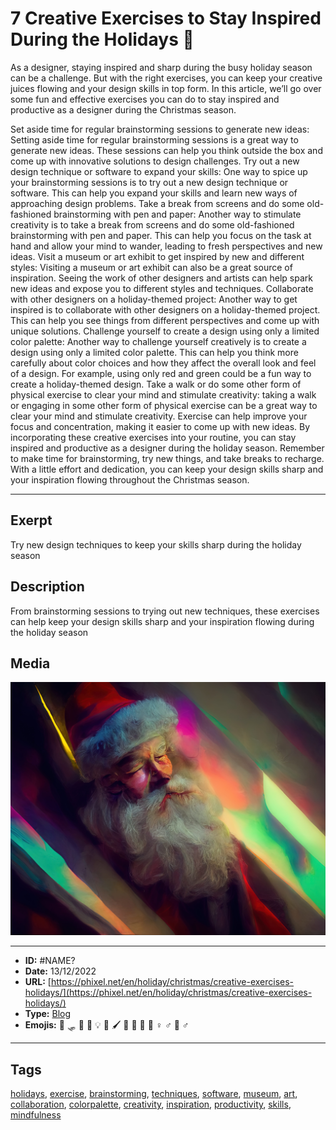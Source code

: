 # 7 Creative Exercises to Stay Inspired During the Holidays 🎅
As a designer, staying inspired and sharp during the busy holiday season can be a challenge. But with the right exercises, you can keep your creative juices flowing and your design skills in top form. In this article, we’ll go over some fun and effective exercises you can do to stay inspired and productive as a designer during the Christmas season.

Set aside time for regular brainstorming sessions to generate new ideas: Setting aside time for regular brainstorming sessions is a great way to generate new ideas. These sessions can help you think outside the box and come up with innovative solutions to design challenges.
Try out a new design technique or software to expand your skills: One way to spice up your brainstorming sessions is to try out a new design technique or software. This can help you expand your skills and learn new ways of approaching design problems.
Take a break from screens and do some old-fashioned brainstorming with pen and paper: Another way to stimulate creativity is to take a break from screens and do some old-fashioned brainstorming with pen and paper. This can help you focus on the task at hand and allow your mind to wander, leading to fresh perspectives and new ideas.
Visit a museum or art exhibit to get inspired by new and different styles: Visiting a museum or art exhibit can also be a great source of inspiration. Seeing the work of other designers and artists can help spark new ideas and expose you to different styles and techniques.
Collaborate with other designers on a holiday-themed project: Another way to get inspired is to collaborate with other designers on a holiday-themed project. This can help you see things from different perspectives and come up with unique solutions.
Challenge yourself to create a design using only a limited color palette: Another way to challenge yourself creatively is to create a design using only a limited color palette. This can help you think more carefully about color choices and how they affect the overall look and feel of a design. For example, using only red and green could be a fun way to create a holiday-themed design.
Take a walk or do some other form of physical exercise to clear your mind and stimulate creativity: taking a walk or engaging in some other form of physical exercise can be a great way to clear your mind and stimulate creativity. Exercise can help improve your focus and concentration, making it easier to come up with new ideas.
By incorporating these creative exercises into your routine, you can stay inspired and productive as a designer during the holiday season. Remember to make time for brainstorming, try new things, and take breaks to recharge. With a little effort and dedication, you can keep your design skills sharp and your inspiration flowing throughout the Christmas season.


------------
## Exerpt
Try new design techniques to keep your skills sharp during the holiday season
## Description
From brainstorming sessions to trying out new techniques, these exercises can help keep your design skills sharp and your inspiration flowing during the holiday season
## Media
<img src="media/f8fe415d/exercise-on-holliday.jpg">

------------
- **ID:** #NAME?
- **Date:** 13/12/2022
- **URL:** [https://phixel.net/en/holiday/christmas/creative-exercises-holidays/](https://phixel.net/en/holiday/christmas/creative-exercises-holidays/)
- **Type:** [Blog](#blog)
- **Emojis:** 🦌 🛷 🎅 🎄 💡 🎨 🖌 👩 💭 🧠 🏃 ‍♀ ♂️ 🧘 ‍♂

------------
## Tags
[holidays](#holidays), [exercise](#exercise), [brainstorming](#brainstorming), [techniques](#techniques), [software](#software), [museum](#museum), [art](#art), [collaboration](#collaboration), [colorpalette](#colorpalette), [creativity](#creativity), [inspiration](#inspiration), [productivity](#productivity), [skills](#skills), [mindfulness](#mindfulness)
